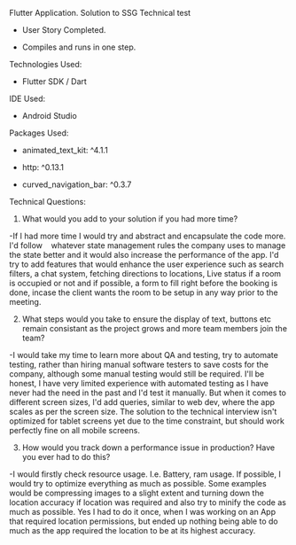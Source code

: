 Flutter Application. Solution to SSG Technical test

-   User Story Completed.

-   Compiles and runs in one step.

Technologies Used:

-   Flutter SDK / Dart

IDE Used:

-   Android Studio

Packages Used:

-   animated_text_kit: ^4.1.1

-   http: ^0.13.1

-   curved_navigation_bar: ^0.3.7

Technical Questions:

1.  What would you add to your solution if you had more time?

-If I had more time I would try and abstract and encapsulate the code more. I'd follow    whatever state management rules the company uses to manage the state better and it would also increase the performance of the app. I'd try to add features that would enhance the user experience such as search filters, a chat system, fetching directions to locations, Live status if a room is occupied or not and if possible, a form to fill right before the booking is done, incase the client wants the room to be setup in any way prior to the meeting.

2.  What steps would you take to ensure the display of text, buttons etc remain consistant as the project grows and more team members join the team?

-I would take my time to learn more about QA and testing, try to automate testing, rather than hiring manual software testers to save costs for the company, although some manual testing would still be required. I'll be honest, I have very limited experience with automated testing as I have never had the need in the past and I'd test it manually. But when it comes to different screen sizes, I'd add queries, similar to web dev, where the app scales as per the screen size. The solution to the technical interview isn't optimized for tablet screens yet due to the time constraint, but should work perfectly fine on all mobile screens.

3.  How would you track down a performance issue in production? Have you ever had to do this?

-I would firstly check resource usage. I.e. Battery, ram usage. If possible, I would try to optimize everything as much as possible. Some examples would be compressing images to a slight extent and turning down the location accuracy if location was required and also try to minify the code as much as possible. Yes I had to do it once, when I was working on an App that required location permissions, but ended up nothing being able to do much as the app required the location to be at its highest accuracy.
